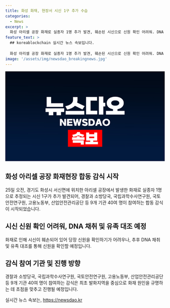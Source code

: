 ```yaml
---
title: 화성 화재, 현장서 시신 1구 추가 수습
categories:
  - News
excerpt: >
  화성 아리셀 공장 화재로 실종자 1명 추가 발견, 훼손된 시신으로 신원 확인 어려워. DNA 채취 후 유족 대조 예정. 경찰, 소방, 국과수, 노동부 등 9개 기관 합동 감식 착수. 경찰, 소방이 1명의 시신을 수습한 후, 화재 원인 조사를 위해 합동 감식에 참여하고 있음.
feature_text: >
  ## koreablockchain 실시간 뉴스 속보입니다.

  화성 아리셀 공장 화재로 실종자 1명 추가 발견, 훼손된 시신으로 신원 확인 어려워. DNA 채취 후 유족 대조 예정. 경찰, 소방, 국과수, 노동부 등 9개 기관 합동 감식 착수. 경찰, 소방이 1명의 시신을 수습한 후, 화재 원인 조사를 위해 합동 감식에 참여하고 있음.
image: '/assets/img/newsdao_breakingnews.jpg'
---
```


<p><img src="/assets/img/newsdao_breakingnews.jpg" alt="koreablockchain 속보" /></p>

<h2 data-ke-size="size26">화성 아리셀 공장 화재현장 합동 감식 시작</h2>

<p data-ke-size="size16">25일 오전, 경기도 화성시 서신면에 위치한 아리셀 공장에서 발생한 화재로 실종자 1명으로 추정되는 시신 1구가 추가 발견되어, 경찰과 소방당국, 국립과학수사연구원, 국토안전연구원, 고용노동부, 산업안전관리공단 등 9개 기관 40여 명이 참여하는 합동 감식이 시작되었습니다.</p>

<h2 data-ke-size="size24">시신 신원 확인 어려워, DNA 채취 및 유족 대조 예정</h2>

<p data-ke-size="size16">화재로 인해 시신이 훼손되어 있어 당장 신원을 확인하기가 어려우나, 추후 DNA 채취 및 유족 대조를 통해 신원을 확인할 예정입니다.</p>

<h2 data-ke-size="size24">감식 참여 기관 및 진행 방향</h2>

<p data-ke-size="size16">경찰과 소방당국, 국립과학수사연구원, 국토안전연구원, 고용노동부, 산업안전관리공단 등 9개 기관 40여 명이 참여하는 감식은 최초 발화지역을 중심으로 화재 원인을 규명하는 데 초점을 맞추고 진행될 예정입니다.</p>
실시간 뉴스 속보는, <a href="https://newsdao.kr" rel="dofollow">https://newsdao.kr</a>


